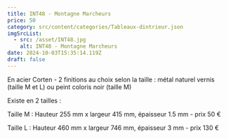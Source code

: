 ```yaml
---
title: INT48 - Montagne Marcheurs
price: 50
category: src/content/categories/Tableaux-dintrieur.json
imgSrcList:
  - src: /asset/INT48.jpg
    alt: INT48 - Montagne Marcheurs
date: 2024-10-03T15:35:14.119Z
draft: false
---
```


En acier Corten - 2 finitions au choix selon la taille : métal naturel vernis (taille M et L) ou peint
coloris noir (taille M)

Existe en 2 tailles :

Taille M : Hauteur 255 mm x largeur 415 mm, épaisseur 1.5 mm - prix 50 €

Taille L : Hauteur 460 mm x largeur 746 mm, épaisseur 3 mm - prix 130 €
